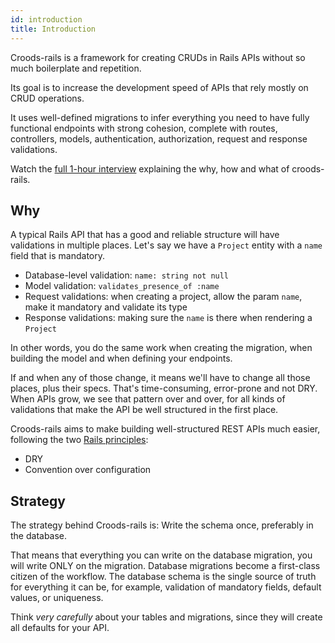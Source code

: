 ```yaml
---
id: introduction
title: Introduction
---
```


Croods-rails is a framework for creating CRUDs in Rails APIs without so much boilerplate and repetition.

Its goal is to increase the development speed of APIs that rely mostly on CRUD operations.

It uses well-defined migrations to infer everything you need to have fully functional endpoints with strong cohesion, complete with routes, controllers, models, authentication, authorization, request and response validations.

Watch the <a href="https://us02web.zoom.us/rec/share/M3613DtBHx6RbAhjW5oHEb_kWfI1dhEcj0hDCAGsPhNzVE5JVc1qmEcl8XearFWG.Q0zgc9tbvjA785cA" target="_blank">full 1-hour interview</a> explaining the why, how and what of croods-rails.

## Why

A typical Rails API that has a good and reliable structure will have validations in multiple places.
Let's say we have a `Project` entity with a `name` field that is mandatory.

- Database-level validation: `name: string not null`
- Model validation: `validates_presence_of :name`
- Request validations: when creating a project, allow the param `name`, make it mandatory and validate its type
- Response validations: making sure the `name` is there when rendering a `Project`

In other words, you do the same work when creating the migration, when building the model and when defining your endpoints.

If and when any of those change, it means we'll have to change all those places, plus their specs. That's time-consuming, error-prone and not DRY. When APIs grow, we see that pattern over and over, for all kinds of validations that make the API be well structured in the first place.

Croods-rails aims to make building well-structured REST APIs much easier, following the two [Rails principles](https://guides.rubyonrails.org/getting_started.html#what-is-rails-questionmark):

- DRY
- Convention over configuration

## Strategy

The strategy behind Croods-rails is: Write the schema once, preferably in the database.

That means that everything you can write on the database migration, you will write ONLY on the migration. Database migrations become a first-class citizen of the workflow. The database schema is the single source of truth for everything it can be, for example, validation of mandatory fields, default values, or uniqueness.

Think _very carefully_ about your tables and migrations, since they will create all defaults for your API.
